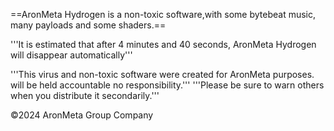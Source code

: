 ==AronMeta Hydrogen is a non-toxic software,with some bytebeat music, many payloads and some shaders.==

'''It is estimated that after 4 minutes and 40 seconds, AronMeta Hydrogen will disappear automatically'''

'''This virus and non-toxic software were created for AronMeta purposes. will be held accountable no responsibility.'''
'''Please be sure to warn others when you distribute it secondarily.'''

©2024 AronMeta Group Company